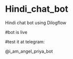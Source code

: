 # Hindi_chat_bot
 Hindi chat bot using Dilogflow

#bot is live

#test it at telegram: 

@i_am_angel_priya_bot
